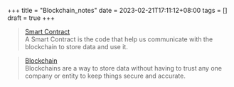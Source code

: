 +++
title = "Blockchain_notes"
date = 2023-02-21T17:11:12+08:00
tags = []
draft = true
+++

> [Smart Contract](https://medium.com/ethereum-developers/ultimate-guide-to-convert-a-web-app-to-a-decentralized-app-dapp-f6112a079509)  
> A Smart Contract is the code that help us communicate with the blockchain to store data and use it.

> [Blockchain](https://www.theverge.com/22310188/nft-explainer-what-is-blockchain-crypto-art-faq)  
> Blockchains are a way to store data without having to trust any one company or entity to keep things secure and accurate.